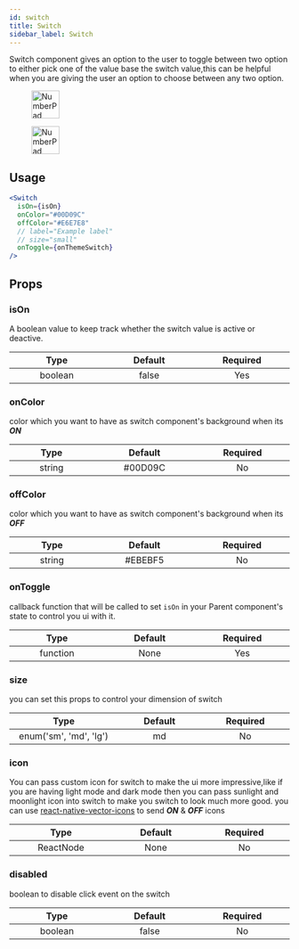 ```yaml
---
id: switch
title: Switch
sidebar_label: Switch
---
```


Switch component gives an option to the user to toggle between two option to either pick one of the value base the switch value,this can be helpful when you are giving the user an option to choose between any two option.

<div className="image-horizontal-preview">
    <figure>
        <img src="/viserion/img/switch.png" alt="NumberPad" height="50"/>
    </figure>
    <figure>
        <img src="/viserion/img/switch_2.png" alt="NumberPad" height="50"/>
    </figure>
</div>

## Usage

```jsx
<Switch
  isOn={isOn}
  onColor="#00D09C"
  offColor="#E6E7E8"
  // label="Example label"
  // size="small"
  onToggle={onThemeSwitch}
/>
```

## Props

### isOn

A boolean value to keep track whether the switch value is active or deactive.

|            Type            |         Default         |        Required        |
| :------------------------: | :---------------------: | :--------------------: |
| boolean <img width="500"/> | false<img width="500"/> | Yes <img width="500"/> |

### onColor

color which you want to have as switch component's background when its **_ON_**

|           Type            |          Default          |       Required        |
| :-----------------------: | :-----------------------: | :-------------------: |
| string <img width="500"/> | #00D09C<img width="500"/> | No <img width="500"/> |

### offColor

color which you want to have as switch component's background when its **_OFF_**

|           Type            |          Default          |       Required        |
| :-----------------------: | :-----------------------: | :-------------------: |
| string <img width="500"/> | #EBEBF5<img width="500"/> | No <img width="500"/> |

### onToggle

callback function that will be called to set `isOn` in your Parent component's state to control you ui with it.

|            Type             |        Default         |       Required        |
| :-------------------------: | :--------------------: | :-------------------: |
| function <img width="500"/> | None<img width="500"/> | Yes<img width="500"/> |

### size

you can set this props to control your dimension of switch

|                   Type                    |       Default        |       Required       |
| :---------------------------------------: | :------------------: | :------------------: |
| enum('sm', 'md', 'lg') <img width="500"/> | md<img width="500"/> | No<img width="500"/> |

### icon

You can pass custom icon for switch to make the ui more impressive,like if you are having light mode and dark mode then you can pass sunlight and moonlight icon into switch to make you switch to look much more good.
you can use [react-native-vector-icons](https://www.npmjs.com/package/react-native-vector-icons) to send **_ON_** & **_OFF_** icons

|             Type             |        Default         |       Required       |
| :--------------------------: | :--------------------: | :------------------: |
| ReactNode <img width="500"/> | None<img width="500"/> | No<img width="500"/> |

### disabled

boolean to disable click event on the switch

|            Type            |         Default         |       Required       |
| :------------------------: | :---------------------: | :------------------: |
| boolean <img width="500"/> | false<img width="500"/> | No<img width="500"/> |

